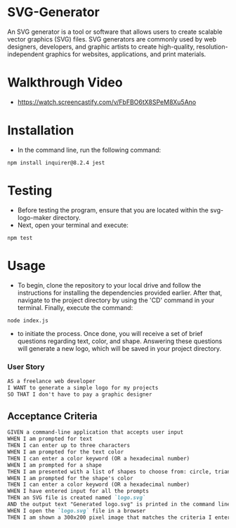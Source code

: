 # SVG-Generator
An SVG generator is a tool or software that allows users to create scalable vector graphics (SVG) files. SVG generators are commonly used by web designers, developers, and graphic artists to create high-quality, resolution-independent graphics for websites, applications, and print materials.

# Walkthrough Video
- https://watch.screencastify.com/v/FbFBO6tX8SPeM8Xu5Ano

# Installation
- In the command line, run the following command:
```
npm install inquirer@8.2.4 jest
```

# Testing
- Before testing the program, ensure that you are located within the svg-logo-maker directory.
- Next, open your terminal and execute:
```
npm test
```

# Usage
- To begin, clone the repository to your local drive and follow the instructions for installing the dependencies provided earlier. After that, navigate to the project directory by using the 'CD' command in your terminal. Finally, execute the command:
```
node index.js
```
- to initiate the process. Once done, you will receive a set of brief questions regarding text, color, and shape. Answering these questions will generate a new logo, which will be saved in your project directory.

### User Story

```md
AS a freelance web developer
I WANT to generate a simple logo for my projects
SO THAT I don't have to pay a graphic designer
```

## Acceptance Criteria

```md
GIVEN a command-line application that accepts user input
WHEN I am prompted for text
THEN I can enter up to three characters
WHEN I am prompted for the text color
THEN I can enter a color keyword (OR a hexadecimal number)
WHEN I am prompted for a shape
THEN I am presented with a list of shapes to choose from: circle, triangle, and square
WHEN I am prompted for the shape's color
THEN I can enter a color keyword (OR a hexadecimal number)
WHEN I have entered input for all the prompts
THEN an SVG file is created named `logo.svg`
AND the output text "Generated logo.svg" is printed in the command line
WHEN I open the `logo.svg` file in a browser
THEN I am shown a 300x200 pixel image that matches the criteria I entered
```